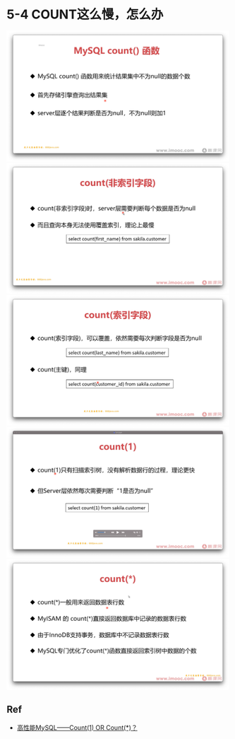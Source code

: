 # 5-4 COUNT这么慢，怎么办


<img src="./01.png" />
<img src="./02.png" />
<img src="./03.png" />
<img src="./04.png" />
<img src="./05.png" />


## Ref

* [高性能MySQL——Count(1) OR Count(*)？](https://zhuanlan.zhihu.com/p/28397595)